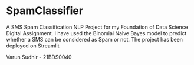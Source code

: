 # SpamClassifier
A SMS Spam Classification NLP Project for my Foundation of Data Science Digital Assignment. 
I have used the Binomial Naive Bayes model to predict whether a SMS can be considered as Spam or not. 
The project has been deployed on Streamlit

Varun Sudhir - 21BDS0040
